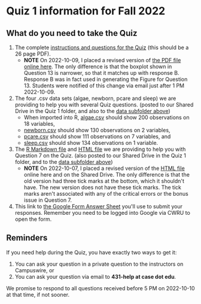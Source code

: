 # Quiz 1 information for Fall 2022

## What do you need to take the Quiz

1. The complete [instructions and questions for the Quiz](431-quiz1.pdf) (this should be a 26 page PDF).
    - **NOTE** On 2022-10-09, I placed a revised version of [the PDF file online here](431-quiz1.pdf). The only difference is that the boxplot shown in Question 13 is narrower, so that it matches up with response B. Response B was in fact used in generating the Figure for Question 13. Students were notified of this change via email just after 1 PM 2022-10-09.
2. The four .csv data sets (algae, newborn, pcare and sleep) we are providing to help you with several Quiz questions. (posted to our Shared Drive in the Quiz 1 folder, and also to the [data subfolder above](https://github.com/THOMASELOVE/431-quizzes-2022/tree/main/quiz1/data))
    - When imported into R, [algae.csv](data/algae.csv) should show 200 observations on 18 variables,
    - [newborn.csv](data/newborn.csv) should show 130 observations on 2 variables,
    - [pcare.csv](data/pcare.csv) should show 111 observations on 7 variables, and
    - [sleep.csv](data/sleep.csv) should show 134 observations on 1 variable.
3. The [R Markdown file](data/question7_initial.Rmd) and [HTML file](data/question7_resultswewant.html) we are providing to help you with Question 7 on the Quiz. (also posted to our Shared Drive in the Quiz 1 folder, and to the [data subfolder above](https://github.com/THOMASELOVE/431-quizzes-2022/tree/main/quiz1/data))
    - **NOTE** On 2022-10-07, I placed a revised version of the [HTML file](data/question7_resultswewant.html) online here and on the Shared Drive. The only difference is that the old version had three tick marks at the bottom, which it shouldn't have. The new version does not have these tick marks. The tick marks aren't associated with any of the critical errors or the bonus issue in Question 7.
4. This link to [the Google Form Answer Sheet](https://bit.ly/431-2022-quiz1-answer-sheet) you'll use to submit your responses. Remember you need to be logged into Google via CWRU to open the form.

## Reminders

If you need help during the Quiz, you have exactly two ways to get it:

1. You can ask your question in a private question to the instructors on Campuswire, or
2. You can ask your question via email to **431-help at case dot edu**.

We promise to respond to all questions received before 5 PM on 2022-10-10 at that time, if not sooner.

